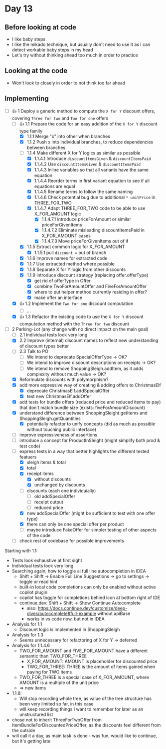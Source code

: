 # Day 13

## Before looking at code

- I like baby steps
- I like the mikado technique, but usually don't need to use it as I can detect workable baby steps in my head 
- Let's try without thinking ahead too much in order to practice

## Looking at the code

- Won't look to closely in order to not think too far ahead

## Implementing

- [ ] 👍 1 Deploy a generic method to compute the `X for Y` discount offers, covering `Three for two` and `Two for one` offers
    - [ ] 👍 1.1 Prepare the code for an easy addition of the `X for Y` discount type family
        - [x] 1.1.1 Merge "x" into other when branches
        - [x] 1.1.2 Push x into individual branches, to reduce dependencies between branches
        - [ ] 1.1.4 Make different X for Y logics as similar as possible
          - [x] 1.1.4.1 Introduce `discountItemsGiven` & `discountItemsPaid`
          - [x] 1.1.4.2 Use `discountItemsGiven` & `discountItemsPaid`
          - [x] 1.1.4.3 Inline variables so that all variants have the same equation
          - [x] 1.1.4.4 Reorder terms in first variant equation to see if all equations are equal  
          - [x] 1.1.4.5 Rename terms to follow the same naming
          - [x] 1.1.4.6 Check potential bug due to additional `* unitPrice` in THREE_FOR_TWO
          - [x] 1.1.4.7 Adapt THREE_FOR_TWO code to be able to use X_FOR_AMOUNT logic
            - [x] 1.1.4.7.1 introduce priceForAmount or similar priceForGivenItems
            - [x] 1.1.4.7.2 Eliminate misleading discountItemsPaid in X_FOR_AMOUNT cases
            - [x] 1.1.4.7.3 Move priceForGivenItems out of if
        - [x] 1.1.5 Extract common logic for X_FOR_AMOUNT
            - [x] 1.1.5.1 pull `discount =` out of branch
        - [x] 1.1.6 Improve names for extracted code
        - [x] 1.1.7 Use extracted method where possible
        - [x] 1.1.8 Separate X for Y logic from other discounts
        - [x] 1.1.9 introduce discount strategy (replacing offer.offerType)
          - [x] get rid of offerType in Offer 
          - [x] combine TwoForAmountOffer and FiveForAmountOffer
          - [x] where to put helper method currently residing in offer?
          - [x] make offer an interface
    - [x] 👍 1.2 Implement the `Two for one` discount computation
        - [ ] ...
    - [x] 👍 1.3 Refactor the existing code to use the `X for Y` discount computation method with the `Three for two` discount
- [ ] 2 Parking-Lot (any change with no direct impact on the main goal)
    - [ ] 2.1 Individual tests look very long
    - [x] 2.2 Improve (internal) discount names to reflect new understanding of discount types better
    - [ ] 2.3 Talk to PO 
      - [ ] We intend to deprecate SpecialOfferType -> OK?
      - [ ] We intend to improve discount descriptions on receipts -> OK?
      - [ ] We intend to remove ShoppingSleigh.addItem, as it adds complexity without much value -> OK?
    - [x] Reformulate discounts with polymorphism?
    - [x] add more expressive way of creating & adding offers to ChristmasElf 
      - [x] deprecate ChristmasElf.addSpecialOffer
      - [x] test new ChristmasElf.addOffer
    - [x] add tests for bundle offers (reduced price and reduced items to pay) that don't match bundle size (exists: fiveForAmountDiscount)
    - [x] understand difference between ShoppingSleight.getItems and ShoppingSleigh.getQuantities
      - [x] potentially refactor to unify concepts (did as much as possible without touching public interface)
    - [ ] improve expressiveness of assertions
    - [ ] introduce a concept for ProductInSleight (might simplify both prod & test code)
    - [ ] express tests in a way that better highlights the different tested featuers
      - [x] sleigh items & total 
      - [x] total
      - [x] receipt items
        - [x] without discounts
        - [x] unchanged by discounts
      - [ ] discounts (each one individuially)
        - [ ] old addSpecialOffer
        - [ ] receipt output
        - [ ] reduced price
      - [x] new addSpecialOffer (might be sufficient to test with one offer type)
      - [x] there can only be one special offer per product
      - [ ] maybe introduce FakeOffer for simpler testing of other aspects of the code
    - [ ] check rest of codebase for possible improvements

Starting with 1.1:
- Tests look exhaustive at first sight
- Individual tests look very long
- Searching again, how to toggle ai full line autocompletion in IDEA
  - Shift + Shift -> Enable Full Line Suggestions -> go to settings -> toggle or read hint
  - built-in local code completions can only be enabled without active copilot plugin
  - copilot has toggle for completions behind icon at bottom right of IDE
  - continue.dev: Shift + Shift -> Show Continue Autocomplete
    - also: https://docs.continue.dev/customize/deep-dives/autocomplete#full-example without apiBase
    - works in vs code now, but not in IDEA
- Analysis for 1.1
  - Discount logic is implemented in ShoppingSleigh
- Analysis for 1.3
  - Seems unnecessary for refactoring of X for Y -> deferred
- Analysis for 1.1.4.6
  - TWO_FOR_AMOUNT and FIVE_FOR_AMOUNT have a different semantic than TWO_FOR_THREE
    - X_FOR_AMOUNT: AMOUNT is placeholder for discounted price
    - TWO_FOR_THREE: THREE is the amount of items gained when paying for TWO items
  - TWO_FOR_THREE is a special case of X_FOR_AMOUNT, where AMOUNT is a multiple of the unit price
  - => new items
- 1.1.6:
  - Will stop recording whole tree, as value of the tree structure has been very limited so far, in this case
  - will keep recording things I want to remember for later as an unstructured list
- chose not to inherit ThreeForTwoOffer from ItemBundleForDiscountedPriceOffer, as the discounts feel different from the outside
- will call it a day, as main task is done - was fun, would like to continue, but it's getting late